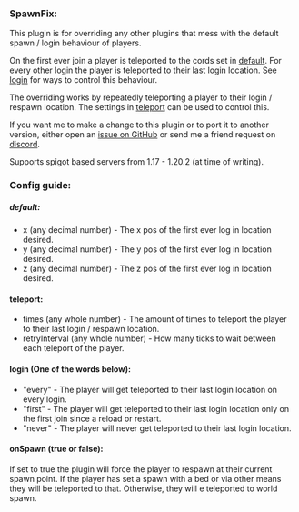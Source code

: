 ### SpawnFix:
This plugin is for overriding any other plugins that mess with the default spawn / login behaviour of players.  
  
On the first ever join a player is teleported to the cords set in [default](#default). For every other login the player is teleported to their last login location. See [login](#login-one-of-the-words-bellow) for ways to control this behaviour.  
  
The overriding works by repeatedly teleporting a player to their login / respawn location. The settings in [teleport](#teleport) can be used to control this.  
  
If you want me to make a change to this plugin or to port it to another version, either open an [issue on GitHub](https://github.com/Mapty231/SpawnFix/issues) or send me a friend request on [discord](https://discordapp.com/users/710186242196897946).  
  
Supports spigot based servers from 1.17 - 1.20.2 (at time of writing).  

### Config guide:
##### default:
- x (any decimal number) - The x pos of the first ever log in location desired.
- y (any decimal number) - The y pos of the first ever log in location desired.
- z (any decimal number) - The z pos of the first ever log in location desired.

#### teleport:
- times (any whole number) - The amount of times to teleport the player to their last login / respawn location.
- retryInterval (any whole number) - How many ticks to wait between each teleport of the player.

#### login (One of the words below):
- "every" - The player will get teleported to their last login location on every login.
- "first" - The player will get teleported to their last login location only on the first join since a reload or restart.
- "never" - The player will never get teleported to their last login location.

#### onSpawn (true or false):
If set to true the plugin will force the player to respawn at their current spawn point. If the player has set a spawn with a bed or via other means they will be teleported to that. Otherwise, they will e teleported to world spawn.